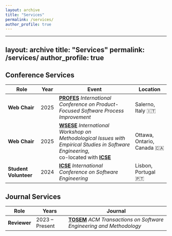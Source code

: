 ```yaml
---
layout: archive
title: "Services"
permalink: /services/
author_profile: true
---
```


---
layout: archive
title: "Services"
permalink: /services/
author_profile: true
---

## Conference Services

| Role             | Year | Event | Location |
|------------------|------|--------|----------|
| **Web Chair**    | 2025 | [**PROFES**](https://conf.researchr.org/home/profes-2025) _International Conference on Product-Focused Software Process Improvement_ | Salerno, Italy 🇮🇹 |
| **Web Chair**    | 2025 | [**WSESE**](https://conf.researchr.org/home/icse-2025/wsese-2025) _International Workshop on Methodological Issues with Empirical Studies in Software Engineering_,<br/>co-located with [**ICSE**](https://conf.researchr.org/home/icse-2025) | Ottawa, Ontario, Canada 🇨🇦 |
| **Student Volunteer** | 2024 | [**ICSE**](https://conf.researchr.org/home/icse-2024) _International Conference on Software Engineering_ | Lisbon, Portugal 🇵🇹 |

## Journal Services

| Role     | Years          | Journal |
|----------|----------------|---------|
| **Reviewer** | 2023 – Present | [**TOSEM**](https://dl.acm.org/journal/tosem) _ACM Transactions on Software Engineering and Methodology_ |

<!--
## Conference Services     

**Web Chair**<br/>
_2025<br/>_
• [**PROFES**](https://conf.researchr.org/home/profes-2025) International Conference on Product-Focused Software Process Improvement (Salerno, Italy 🇮🇹)<br/>
• [**WSESE**](https://conf.researchr.org/home/icse-2025/wsese-2025) International Workshop on Methodological Issues with Empirical Studies in Software Engineering, co-located with the International Conference on Software Engineering [**ICSE**](https://conf.researchr.org/home/icse-2025) (Ottawa, Ontario, Canada 🇨🇦)<br/>

**Student Volunteer**<br/>
_2024<br/>_
• [**ICSE**](https://conf.researchr.org/home/icse-2024) International Conference on Software Engineering (Lisbon, Portugal 🇵🇹)<br/>  

## Journal Services

**Reviewer**<br/>
_2023 - Present<br/>_
• [**TOSEM**](https://dl.acm.org/journal/tosem) ACM Transactions on Software Engineering and Methodology<br/> -->
